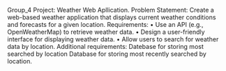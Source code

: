 Group_4 Project:  Weather Web Apllication.
Problem Statement: Create a web-based weather application that displays current weather conditions and forecasts for a given location.
Requirements: 
•  Use an API (e.g., OpenWeatherMap) to retrieve weather data.
•  Design a user-friendly interface for displaying weather data.
•  Allow users to search for weather data by location.
Additional requirements: 
Datebase for storing most searched by location
Database for storing most recently searched by location. 

